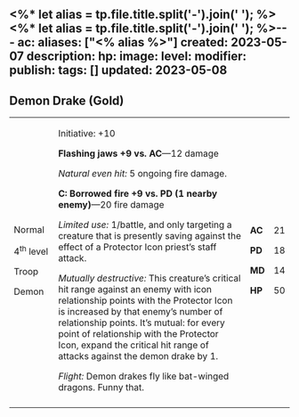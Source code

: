 <%* let alias = tp.file.title.split('-').join(' '); %><%* let alias = tp.file.title.split('-').join(' '); %>---
ac: 
aliases: ["<% alias %>"]
created: 2023-05-07
description: 
hp: 
image: 
level: 
modifier: 
publish: 
tags: []
updated: 2023-05-08
---

## Demon Drake (Gold)

<table>
<colgroup>
<col style="width: 16%" />
<col style="width: 72%" />
<col style="width: 5%" />
<col style="width: 5%" />
</colgroup>
<tbody>
<tr class="odd">
<td><p>Normal</p>
<p>4<sup>th</sup> level</p>
<p>Troop</p>
<p>Demon</p></td>
<td><p>Initiative: +10</p>
<p><strong>Flashing jaws +9 vs. AC</strong>—12 damage</p>
<p><em>Natural even hit:</em> 5 ongoing fire damage.</p>
<p><strong>C: Borrowed fire +9 vs. PD (1 nearby enemy)</strong>—20 fire
damage</p>
<p><em>Limited use:</em> 1/battle, and only targeting a creature that is
presently saving against the effect of a Protector Icon priest’s staff
attack.</p>
<p><em>Mutually destructive:</em> This creature’s critical hit range
against an enemy with icon relationship points with the Protector Icon
is increased by that enemy’s number of relationship points. It’s mutual:
for every point of relationship with the Protector Icon, expand the
critical hit range of attacks against the demon drake by 1.</p>
<p><em>Flight:</em> Demon drakes fly like bat-winged dragons. Funny
that.</p></td>
<td><p><strong>AC</strong></p>
<p><strong>PD</strong></p>
<p><strong>MD</strong></p>
<p><strong>HP</strong></p></td>
<td><p>21</p>
<p>18</p>
<p>14</p>
<p>50</p></td>
</tr>
<tr class="even">
<td></td>
<td></td>
<td></td>
<td></td>
</tr>
</tbody>
</table>
